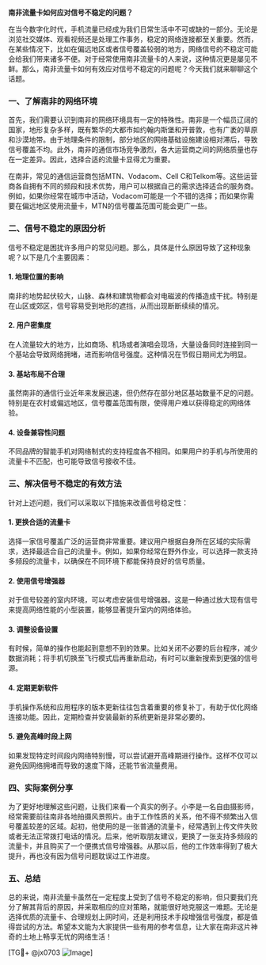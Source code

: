 **南非流量卡如何应对信号不稳定的问题？**

在当今数字化时代，手机流量已经成为我们日常生活中不可或缺的一部分。无论是浏览社交媒体、观看视频还是处理工作事务，稳定的网络连接都至关重要。然而，在某些情况下，比如在偏远地区或者信号覆盖较弱的地方，网络信号的不稳定可能会给我们带来诸多不便。对于经常使用南非流量卡的人来说，这种情况更是屡见不鲜。那么，南非流量卡如何有效应对信号不稳定的问题呢？今天我们就来聊聊这个话题。

### 一、了解南非的网络环境

首先，我们需要认识到南非的网络环境具有一定的特殊性。南非是一个幅员辽阔的国家，地形复杂多样，既有繁华的大都市如约翰内斯堡和开普敦，也有广袤的草原和沙漠地带。由于地理条件的限制，部分地区的网络基础设施建设相对滞后，导致信号覆盖不均。此外，南非的通信市场竞争激烈，各大运营商之间的网络质量也存在一定差异。因此，选择合适的流量卡显得尤为重要。

在南非，常见的通信运营商包括MTN、Vodacom、Cell C和Telkom等。这些运营商各自拥有不同的频段和技术优势，用户可以根据自己的需求选择适合的服务商。例如，如果你经常在城市中活动，Vodacom可能是一个不错的选择；而如果你需要在偏远地区使用流量卡，MTN的信号覆盖范围可能会更广一些。

### 二、信号不稳定的原因分析

信号不稳定是困扰许多用户的常见问题。那么，具体是什么原因导致了这种现象呢？以下是几个主要因素：

#### 1. 地理位置的影响
南非的地势起伏较大，山脉、森林和建筑物都会对电磁波的传播造成干扰。特别是在山区或郊区，信号容易受到地形的遮挡，从而出现断断续续的情况。

#### 2. 用户密集度
在人流量较大的地方，比如商场、机场或者演唱会现场，大量设备同时连接到同一个基站会导致网络拥堵，进而影响信号强度。这种情况在节假日期间尤为明显。

#### 3. 基站布局不合理
虽然南非的通信行业近年来发展迅速，但仍然存在部分地区基站数量不足的问题。特别是在农村或偏远地区，信号覆盖范围有限，使得用户难以获得稳定的网络体验。

#### 4. 设备兼容性问题
不同品牌的智能手机对网络制式的支持程度各不相同。如果用户的手机与所使用的流量卡不匹配，也可能导致信号接收不佳。

### 三、解决信号不稳定的有效方法

针对上述问题，我们可以采取以下措施来改善信号稳定性：

#### 1. 更换合适的流量卡
选择一家信号覆盖广泛的运营商非常重要。建议用户根据自身所在区域的实际需求，选择最适合自己的流量卡。例如，如果你经常在野外作业，可以选择一款支持多频段的流量卡，以确保在不同环境下都能保持良好的信号质量。

#### 2. 使用信号增强器
对于信号较差的室内环境，可以考虑安装信号增强器。这是一种通过放大现有信号来提高网络性能的小型装置，能够显著提升室内的网络体验。

#### 3. 调整设备设置
有时候，简单的操作也能起到意想不到的效果。比如关闭不必要的后台程序，减少数据消耗；将手机切换至飞行模式后再重新启动，有时可以重新搜索到更强的信号源。

#### 4. 定期更新软件
手机操作系统和应用程序的版本更新往往包含着重要的修复补丁，有助于优化网络连接功能。因此，定期检查并安装最新的系统更新是非常必要的。

#### 5. 避免高峰时段上网
如果发现特定时间段内网络特别慢，可以尝试避开高峰期进行操作。这样不仅可以避免因网络拥堵而导致的速度下降，还能节省流量费用。

### 四、实际案例分享

为了更好地理解这些问题，让我们来看一个真实的例子。小李是一名自由摄影师，经常需要前往南非各地拍摄风景照片。由于工作性质的关系，他不得不频繁出入信号覆盖较差的区域。起初，他使用的是一张普通的流量卡，经常遇到上传文件失败或者无法正常拨打电话的情况。后来，他听取朋友建议，更换了一张支持多频段的流量卡，并且购买了一个便携式信号增强器。从那以后，他的工作效率得到了极大提升，再也没有因为信号问题耽误过工作进度。

### 五、总结

总的来说，南非流量卡虽然在一定程度上受到了信号不稳定的影响，但只要我们充分了解其背后的原因，并采取相应的应对策略，就能很好地克服这一难题。无论是选择优质的流量卡、合理规划上网时间，还是利用技术手段增强信号强度，都是值得尝试的方法。希望本文能为大家提供一些有用的参考信息，让大家在南非这片神奇的土地上畅享无忧的网络生活！

[TG💪+ @jx0703 ![Image](https://github.com/user-attachments/assets/dbca1d08-cadb-493c-b0ec-ad6f7a83f270)]